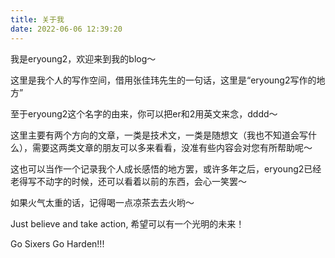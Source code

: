 ```yaml
---
title: 关于我
date: 2022-06-06 12:39:20
---
```


我是eryoung2，欢迎来到我的blog～

这里是我个人的写作空间，借用张佳玮先生的一句话，这里是“eryoung2写作的地方”

至于eryoung2这个名字的由来，你可以把er和2用英文来念，dddd～

这里主要有两个方向的文章，一类是技术文，一类是随想文（我也不知道会写什么），需要这两类文章的朋友可以多来看看，没准有些内容会对您有所帮助呢～

这也可以当作一个记录我个人成长感悟的地方罢，或许多年之后，eryoung2已经老得写不动字的时候，还可以看着以前的东西，会心一笑罢～

如果火气太重的话，记得喝一点凉茶去去火哟～

Just believe and take action, 希望可以有一个光明的未来！



Go Sixers Go Harden!!!
